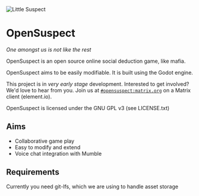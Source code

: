 <img alt="Little Suspect" src="https://github.com/moxvallix/opensuspect/blob/main/misc/images/icon_1.png">

# OpenSuspect

*One amongst us is not like the rest*

OpenSuspect is an open source online social deduction game, like mafia.

OpenSuspect aims to be easily modifiable.
It is built using the Godot engine.

This project is in *very early stage* development.
Interested to get involved? We'd love to hear from you.
Join us at [`#opensuspect:matrix.org`](https://matrix.to/#/#opensuspect:matrix.org) on a Matrix client (element.io).

OpenSuspect is licensed under the GNU GPL v3 (see LICENSE.txt)
## Aims

* Collaborative game play
* Easy to modify and extend
* Voice chat integration with Mumble

## Requirements
Currently you need git-lfs, which we are using to handle asset storage
